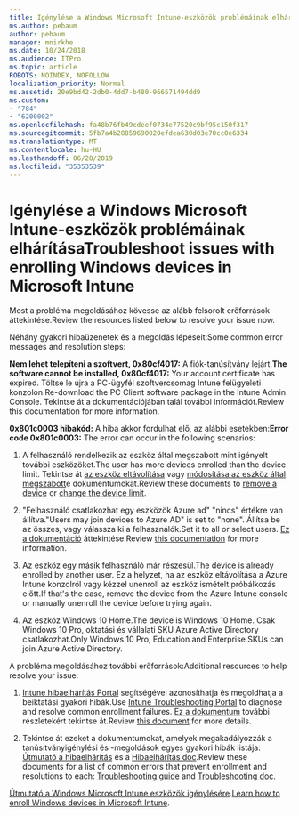 ```yaml
---
title: Igénylése a Windows Microsoft Intune-eszközök problémáinak elhárítása
ms.author: pebaum
author: pebaum
manager: mnirkhe
ms.date: 10/24/2018
ms.audience: ITPro
ms.topic: article
ROBOTS: NOINDEX, NOFOLLOW
localization_priority: Normal
ms.assetid: 20e9bd42-2db0-4dd7-b480-966571494dd9
ms.custom:
- "784"
- "6200002"
ms.openlocfilehash: fa48b76fb49cdeef0734e77520c9bf95c150f317
ms.sourcegitcommit: 5fb7a4b28859690020efdea630d03e70cc0e6334
ms.translationtype: MT
ms.contentlocale: hu-HU
ms.lasthandoff: 06/28/2019
ms.locfileid: "35353539"
---
```

# <a name="troubleshoot-issues-with-enrolling-windows-devices-in-microsoft-intune"></a><span data-ttu-id="9d647-102">Igénylése a Windows Microsoft Intune-eszközök problémáinak elhárítása</span><span class="sxs-lookup"><span data-stu-id="9d647-102">Troubleshoot issues with enrolling Windows devices in Microsoft Intune</span></span>

<span data-ttu-id="9d647-103">Most a probléma megoldásához kövesse az alább felsorolt erőforrások áttekintése.</span><span class="sxs-lookup"><span data-stu-id="9d647-103">Review the resources listed below to resolve your issue now.</span></span>
  
<span data-ttu-id="9d647-104">Néhány gyakori hibaüzenetek és a megoldás lépéseit:</span><span class="sxs-lookup"><span data-stu-id="9d647-104">Some common error messages and resolution steps:</span></span>
  
 <span data-ttu-id="9d647-105">**Nem lehet telepíteni a szoftvert, 0x80cf4017:** A fiók-tanúsítvány lejárt.</span><span class="sxs-lookup"><span data-stu-id="9d647-105">**The software cannot be installed, 0x80cf4017:** Your account certificate has expired.</span></span> <span data-ttu-id="9d647-106">Töltse le újra a PC-ügyfél szoftvercsomag Intune felügyeleti konzolon.</span><span class="sxs-lookup"><span data-stu-id="9d647-106">Re-download the PC Client software package in the Intune Admin Console.</span></span> <span data-ttu-id="9d647-107">Tekintse át a dokumentációjában talál további információt.</span><span class="sxs-lookup"><span data-stu-id="9d647-107">Review this documentation for more information.</span></span>
  
 <span data-ttu-id="9d647-108">**0x801c0003 hibakód:** A hiba akkor fordulhat elő, az alábbi esetekben:</span><span class="sxs-lookup"><span data-stu-id="9d647-108">**Error code 0x801c0003:** The error can occur in the following scenarios:</span></span>
  
1. <span data-ttu-id="9d647-109">A felhasználó rendelkezik az eszköz által megszabott mint igényelt további eszközöket.</span><span class="sxs-lookup"><span data-stu-id="9d647-109">The user has more devices enrolled than the device limit.</span></span> <span data-ttu-id="9d647-110">Tekintse át [az eszköz eltávolítása](https://docs.microsoft.com/intune/devices-wipe) vagy [módosítása az eszköz által megszabott](https://docs.microsoft.com/intune/enrollment-restrictions-set#set-device-limit-restrictions)e dokumentumokat.</span><span class="sxs-lookup"><span data-stu-id="9d647-110">Review these documents to [remove a device](https://docs.microsoft.com/intune/devices-wipe) or [change the device limit](https://docs.microsoft.com/intune/enrollment-restrictions-set#set-device-limit-restrictions).</span></span>

2. <span data-ttu-id="9d647-111">"Felhasználó csatlakozhat egy eszközök Azure ad" "nincs" értékre van állítva.</span><span class="sxs-lookup"><span data-stu-id="9d647-111">"Users may join devices to Azure AD" is set to "none".</span></span> <span data-ttu-id="9d647-112">Állítsa be az összes, vagy válassza ki a felhasználók.</span><span class="sxs-lookup"><span data-stu-id="9d647-112">Set it to all or select users.</span></span> <span data-ttu-id="9d647-113">[Ez a dokumentáció](https://docs.microsoft.com/azure/active-directory/device-management-azure-portal#configure-device-settings) áttekintése.</span><span class="sxs-lookup"><span data-stu-id="9d647-113">Review [this documentation](https://docs.microsoft.com/azure/active-directory/device-management-azure-portal#configure-device-settings) for more information.</span></span>

3. <span data-ttu-id="9d647-114">Az eszköz egy másik felhasználó már részesül.</span><span class="sxs-lookup"><span data-stu-id="9d647-114">The device is already enrolled by another user.</span></span> <span data-ttu-id="9d647-115">Ez a helyzet, ha az eszköz eltávolítása a Azure Intune konzolról vagy kézzel unenroll az eszköz ismételt próbálkozás előtt.</span><span class="sxs-lookup"><span data-stu-id="9d647-115">If that's the case, remove the device from the Azure Intune console or manually unenroll the device before trying again.</span></span>

4. <span data-ttu-id="9d647-116">Az eszköz Windows 10 Home.</span><span class="sxs-lookup"><span data-stu-id="9d647-116">The device is Windows 10 Home.</span></span> <span data-ttu-id="9d647-117">Csak Windows 10 Pro, oktatási és vállalati SKU Azure Active Directory csatlakozhat.</span><span class="sxs-lookup"><span data-stu-id="9d647-117">Only Windows 10 Pro, Education and Enterprise SKUs can join Azure Active Directory.</span></span>

<span data-ttu-id="9d647-118">A probléma megoldásához további erőforrások:</span><span class="sxs-lookup"><span data-stu-id="9d647-118">Additional resources to help resolve your issue:</span></span>
  
1. <span data-ttu-id="9d647-119">[Intune hibaelhárítás Portal](https://devicemanagement.microsoft.com/#blade/Microsoft_Intune_DeviceSettings/TroubleshootBlade) segítségével azonosíthatja és megoldhatja a beiktatási gyakori hibák.</span><span class="sxs-lookup"><span data-stu-id="9d647-119">Use [Intune Troubleshooting Portal](https://devicemanagement.microsoft.com/#blade/Microsoft_Intune_DeviceSettings/TroubleshootBlade) to diagnose and resolve common enrollment failures.</span></span> <span data-ttu-id="9d647-120">[Ez a dokumentum](https://docs.microsoft.com/intune/help-desk-operators) további részletekért tekintse át.</span><span class="sxs-lookup"><span data-stu-id="9d647-120">Review [this document](https://docs.microsoft.com/intune/help-desk-operators) for more details.</span></span>

2. <span data-ttu-id="9d647-121">Tekintse át ezeket a dokumentumokat, amelyek megakadályozzák a tanúsítványigénylési és -megoldások egyes gyakori hibák listája: [Útmutató a hibaelhárítás](https://support.microsoft.com/help/4089533/troubleshooting-windows-device-enrollment-problems-in-microsoft-intune) és a [Hibaelhárítás doc](https://docs.microsoft.com/intune-classic/troubleshoot/troubleshoot-device-enrollment-in-intune).</span><span class="sxs-lookup"><span data-stu-id="9d647-121">Review these documents for a list of common errors that prevent enrollment and resolutions to each: [Troubleshooting guide](https://support.microsoft.com/help/4089533/troubleshooting-windows-device-enrollment-problems-in-microsoft-intune) and [Troubleshooting doc](https://docs.microsoft.com/intune-classic/troubleshoot/troubleshoot-device-enrollment-in-intune).</span></span>

<span data-ttu-id="9d647-122">[Útmutató a Windows Microsoft Intune eszközök igénylésére](https://docs.microsoft.com/intune/windows-enroll).</span><span class="sxs-lookup"><span data-stu-id="9d647-122">[Learn how to enroll Windows devices in Microsoft Intune](https://docs.microsoft.com/intune/windows-enroll).</span></span>
